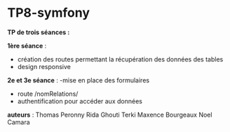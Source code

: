# TP8-symfony

**TP de trois séances :**

**1ère séance** :
- création des routes permettant la récupération des données des tables
- design responsive

**2e et 3e séance** :
-mise en place des formulaires
- route /nomRelations/
- authentification pour accéder aux données


**auteurs** : 
Thomas Peronny
Rida Ghouti Terki
Maxence Bourgeaux
Noel Camara